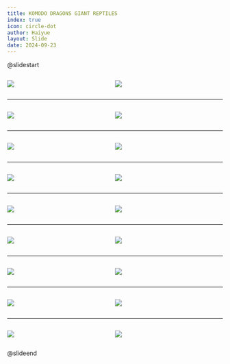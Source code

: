 ```yaml
---
title: KOMODO DRAGONS GIANT REPTILES
index: true
icon: circle-dot
author: Haiyue
layout: Slide
date: 2024-09-23
---
```

 
@slidestart

<div style="display:flex">
<div style="flex:1">

![](/reading/english/Level-X/KOMODO%20DRAGONS%20GIANT%20REPTILES/001.webp)
</div>
<div style="flex:1">

![](/reading/english/Level-X/KOMODO%20DRAGONS%20GIANT%20REPTILES/002.webp)
</div>
</div>

---

<div style="display:flex">
<div style="flex:1">

![](/reading/english/Level-X/KOMODO%20DRAGONS%20GIANT%20REPTILES/003.webp)
</div>
<div style="flex:1">

![](/reading/english/Level-X/KOMODO%20DRAGONS%20GIANT%20REPTILES/004.webp)
</div>
</div>

---

<div style="display:flex">
<div style="flex:1">

![](/reading/english/Level-X/KOMODO%20DRAGONS%20GIANT%20REPTILES/005.webp)
</div>
<div style="flex:1">

![](/reading/english/Level-X/KOMODO%20DRAGONS%20GIANT%20REPTILES/006.webp)
</div>
</div>

---

<div style="display:flex">
<div style="flex:1">

![](/reading/english/Level-X/KOMODO%20DRAGONS%20GIANT%20REPTILES/007.webp)
</div>
<div style="flex:1">

![](/reading/english/Level-X/KOMODO%20DRAGONS%20GIANT%20REPTILES/008.webp)
</div>
</div>

---

<div style="display:flex">
<div style="flex:1">

![](/reading/english/Level-X/KOMODO%20DRAGONS%20GIANT%20REPTILES/009.webp)
</div>
<div style="flex:1">

![](/reading/english/Level-X/KOMODO%20DRAGONS%20GIANT%20REPTILES/010.webp)
</div>
</div>

---

<div style="display:flex">
<div style="flex:1">

![](/reading/english/Level-X/KOMODO%20DRAGONS%20GIANT%20REPTILES/011.webp)
</div>
<div style="flex:1">

![](/reading/english/Level-X/KOMODO%20DRAGONS%20GIANT%20REPTILES/012.webp)
</div>
</div>

---

<div style="display:flex">
<div style="flex:1">

![](/reading/english/Level-X/KOMODO%20DRAGONS%20GIANT%20REPTILES/013.webp)
</div>
<div style="flex:1">

![](/reading/english/Level-X/KOMODO%20DRAGONS%20GIANT%20REPTILES/014.webp)
</div>
</div>

---

<div style="display:flex">
<div style="flex:1">

![](/reading/english/Level-X/KOMODO%20DRAGONS%20GIANT%20REPTILES/015.webp)
</div>
<div style="flex:1">

![](/reading/english/Level-X/KOMODO%20DRAGONS%20GIANT%20REPTILES/016.webp)
</div>
</div>

---

<div style="display:flex">
<div style="flex:1">

![](/reading/english/Level-X/KOMODO%20DRAGONS%20GIANT%20REPTILES/017.webp)
</div>
<div style="flex:1">

![](/reading/english/Level-X/KOMODO%20DRAGONS%20GIANT%20REPTILES/018.webp)
</div>
</div>

@slideend